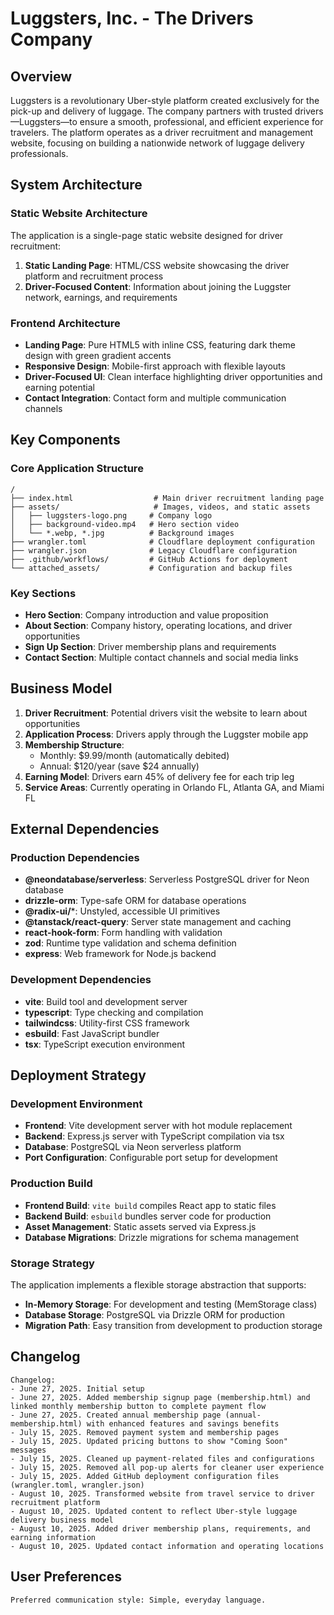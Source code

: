 # Luggsters, Inc. - The Drivers Company

## Overview

Luggsters is a revolutionary Uber-style platform created exclusively for the pick-up and delivery of luggage. The company partners with trusted drivers—Luggsters—to ensure a smooth, professional, and efficient experience for travelers. The platform operates as a driver recruitment and management website, focusing on building a nationwide network of luggage delivery professionals.

## System Architecture

### Static Website Architecture
The application is a single-page static website designed for driver recruitment:

1. **Static Landing Page**: HTML/CSS website showcasing the driver platform and recruitment process
2. **Driver-Focused Content**: Information about joining the Luggster network, earnings, and requirements

### Frontend Architecture
- **Landing Page**: Pure HTML5 with inline CSS, featuring dark theme design with green gradient accents
- **Responsive Design**: Mobile-first approach with flexible layouts
- **Driver-Focused UI**: Clean interface highlighting driver opportunities and earning potential
- **Contact Integration**: Contact form and multiple communication channels

## Key Components

### Core Application Structure
```
/
├── index.html                  # Main driver recruitment landing page
├── assets/                     # Images, videos, and static assets
│   ├── luggsters-logo.png     # Company logo
│   ├── background-video.mp4   # Hero section video
│   └── *.webp, *.jpg          # Background images
├── wrangler.toml              # Cloudflare deployment configuration
├── wrangler.json              # Legacy Cloudflare configuration
├── .github/workflows/         # GitHub Actions for deployment
└── attached_assets/           # Configuration and backup files
```

### Key Sections
- **Hero Section**: Company introduction and value proposition
- **About Section**: Company history, operating locations, and driver opportunities
- **Sign Up Section**: Driver membership plans and requirements
- **Contact Section**: Multiple contact channels and social media links

## Business Model

1. **Driver Recruitment**: Potential drivers visit the website to learn about opportunities
2. **Application Process**: Drivers apply through the Luggster mobile app
3. **Membership Structure**: 
   - Monthly: $9.99/month (automatically debited)
   - Annual: $120/year (save $24 annually)
4. **Earning Model**: Drivers earn 45% of delivery fee for each trip leg
5. **Service Areas**: Currently operating in Orlando FL, Atlanta GA, and Miami FL

## External Dependencies

### Production Dependencies
- **@neondatabase/serverless**: Serverless PostgreSQL driver for Neon database
- **drizzle-orm**: Type-safe ORM for database operations
- **@radix-ui/***: Unstyled, accessible UI primitives
- **@tanstack/react-query**: Server state management and caching
- **react-hook-form**: Form handling with validation
- **zod**: Runtime type validation and schema definition
- **express**: Web framework for Node.js backend

### Development Dependencies
- **vite**: Build tool and development server
- **typescript**: Type checking and compilation
- **tailwindcss**: Utility-first CSS framework
- **esbuild**: Fast JavaScript bundler
- **tsx**: TypeScript execution environment

## Deployment Strategy

### Development Environment
- **Frontend**: Vite development server with hot module replacement
- **Backend**: Express.js server with TypeScript compilation via tsx
- **Database**: PostgreSQL via Neon serverless platform
- **Port Configuration**: Configurable port setup for development

### Production Build
- **Frontend Build**: `vite build` compiles React app to static files
- **Backend Build**: `esbuild` bundles server code for production
- **Asset Management**: Static assets served via Express.js
- **Database Migrations**: Drizzle migrations for schema management

### Storage Strategy
The application implements a flexible storage abstraction that supports:
- **In-Memory Storage**: For development and testing (MemStorage class)
- **Database Storage**: PostgreSQL via Drizzle ORM for production
- **Migration Path**: Easy transition from development to production storage

## Changelog

```
Changelog:
- June 27, 2025. Initial setup
- June 27, 2025. Added membership signup page (membership.html) and linked monthly membership button to complete payment flow
- June 27, 2025. Created annual membership page (annual-membership.html) with enhanced features and savings benefits
- July 15, 2025. Removed payment system and membership pages
- July 15, 2025. Updated pricing buttons to show "Coming Soon" messages
- July 15, 2025. Cleaned up payment-related files and configurations
- July 15, 2025. Removed all pop-up alerts for cleaner user experience
- July 15, 2025. Added GitHub deployment configuration files (wrangler.toml, wrangler.json)
- August 10, 2025. Transformed website from travel service to driver recruitment platform
- August 10, 2025. Updated content to reflect Uber-style luggage delivery business model
- August 10, 2025. Added driver membership plans, requirements, and earning information
- August 10, 2025. Updated contact information and operating locations
```

## User Preferences

```
Preferred communication style: Simple, everyday language.
```